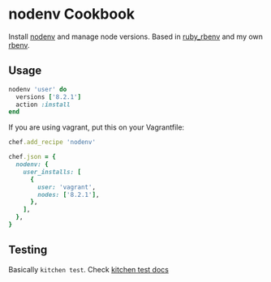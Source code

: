 # nodenv Cookbook

Install [nodenv](https://github.com/nodenv/nodenv) and manage node versions. Based in [ruby_rbenv](https://github.com/sous-chefs/ruby_rbenv) and my own [rbenv](https://github.com/afaundez-cookbooks/rbenv).

## Usage

```ruby
nodenv 'user' do
  versions ['8.2.1']
  action :install
end
```

If you are using vagrant, put this on your Vagrantfile:

```ruby
chef.add_recipe 'nodenv'

chef.json = {
  nodenv: {
    user_installs: [
      {
        user: 'vagrant',
        nodes: ['8.2.1'],
      },
    ],
  },
}
```

## Testing

Basically `kitchen test`. Check [kitchen test docs](https://kitchen.ci/docs/getting-started/running-test)
